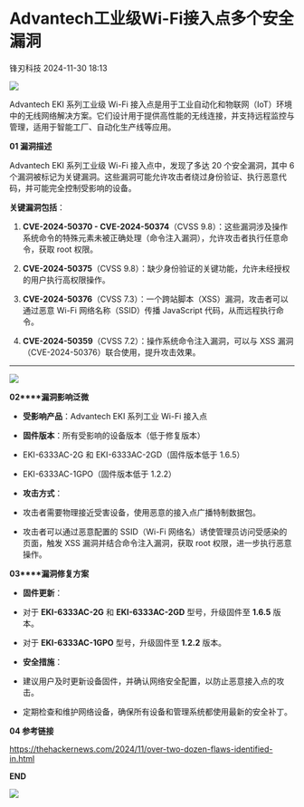 #  Advantech工业级Wi-Fi接入点多个安全漏洞   
 锋刃科技   2024-11-30 18:13  
  
![](https://mmbiz.qpic.cn/sz_mmbiz_gif/fWmp3zFswgHuG0kQXHbMmQ5ib1HgckCXrCn1uZvh27QTKBzARYGgTdch9tksIsBvRytQnNo20qj8v2pyvVia3EUA/640?wx_fmt=gif&from=appmsg&wxfrom=5&wx_lazy=1&wx_co=1 "")  
  
  
  
Advantech EKI 系列工业级 Wi-Fi 接入点是用于工业自动化和物联网（IoT）环境中的无线网络解决方案。它们设计用于提供高性能的无线连接，并支持远程监控与管理，适用于智能工厂、自动化生产线等应用。  
  
  
  
  
  
  
  
  
  
**01 漏洞描述**  
  
  
  
Advantech EKI 系列工业级 Wi-Fi 接入点中，发现了多达 20 个安全漏洞，其中 6 个漏洞被标记为关键漏洞。这些漏洞可能允许攻击者绕过身份验证、执行恶意代码，并可能完全控制受影响的设备。  
  
**关键漏洞包括**：  
1. **CVE-2024-50370 - CVE-2024-50374**（CVSS 9.8）：这些漏洞涉及操作系统命令的特殊元素未被正确处理（命令注入漏洞），允许攻击者执行任意命令，获取 root 权限。  
  
1. **CVE-2024-50375**（CVSS 9.8）：缺少身份验证的关键功能，允许未经授权的用户执行高权限操作。  
  
1. **CVE-2024-50376**（CVSS 7.3）：一个跨站脚本（XSS）漏洞，攻击者可以通过恶意 Wi-Fi 网络名称（SSID）传播 JavaScript 代码，从而远程执行命令。  
  
1. **CVE-2024-50359**（CVSS 7.2）：操作系统命令注入漏洞，可以与 XSS 漏洞（CVE-2024-50376）联合使用，提升攻击效果。  
  
  
  
****  
  
  
![](https://mmbiz.qpic.cn/sz_mmbiz_png/fWmp3zFswgHEXiaN1n0cqgQF7gibBicgJK8TlG2ZGbSQk3949YnhiaQdZvcmoderqAAh6L5OYicAHicDFXqvPKGGTBhw/640?wx_fmt=png&from=appmsg "")  
  
  
  
  
**02****漏洞影响泛微**  
  
  
- **受影响产品**：Advantech EKI 系列工业 Wi-Fi 接入点  
  
- **固件版本**：所有受影响的设备版本（低于修复版本）  
  
- EKI-6333AC-2G 和 EKI-6333AC-2GD（固件版本低于 1.6.5）  
  
- EKI-6333AC-1GPO（固件版本低于 1.2.2）  
  
- **攻击方式**：  
  
- 攻击者需要物理接近受害设备，使用恶意的接入点广播特制数据包。  
  
- 攻击者可以通过恶意配置的 SSID（Wi-Fi 网络名）诱使管理员访问受感染的页面，触发 XSS 漏洞并结合命令注入漏洞，获取 root 权限，进一步执行恶意操作。  
  
  
  
  
  
**03****漏洞修复方案**  
  
  
  
- **固件更新**：  
  
- 对于 **EKI-6333AC-2G** 和 **EKI-6333AC-2GD** 型号，升级固件至 **1.6.5** 版本。  
  
- 对于 **EKI-6333AC-1GPO** 型号，升级固件至 **1.2.2** 版本。  
  
- **安全措施**：  
  
- 建议用户及时更新设备固件，并确认网络安全配置，以防止恶意接入点的攻击。  
  
- 定期检查和维护网络设备，确保所有设备和管理系统都使用最新的安全补丁。  
  
  
  
  
  
  
  
  
**04 参考链接**  
  
  
  
https://thehackernews.com/2024/11/over-two-dozen-flaws-identified-in.html  
  
  
**END**  
  
![](https://mmbiz.qpic.cn/mmbiz_png/Ljib4So7yuWjgINrN72W7AwgiaqWlJJfJg7RQPtVjGIF1m7QZ47gNtFk06Ql0nibicTvEpbtI4SXhThwcpmbfW7XvA/640?wx_fmt=png&wxfrom=5&wx_lazy=1&wx_co=1 "")  
  
  
